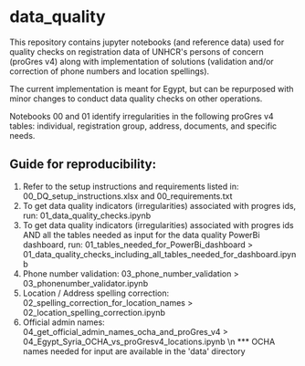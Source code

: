 # data_quality

This repository contains jupyter notebooks (and reference data) used for quality checks on registration data of UNHCR's persons of concern (proGres v4) along with implementation of solutions (validation and/or correction of phone numbers and location spellings). 

The current implementation is meant for Egypt, but can be repurposed with minor changes to conduct data quality checks on other operations. 

Notebooks 00 and 01 identify irregularities in the following proGres v4 tables: individual, registration group, address, documents, and specific needs. 

## Guide for reproducibility:

1) Refer to the setup instructions and requirements listed in: 00_DQ_setup_instructions.xlsx and 00_requirements.txt
2) To get data quality indicators (irregularities) associated with progres ids, run:
   01_data_quality_checks.ipynb
3) To get data quality indicators (irregularities) associated with progres ids AND all the tables needed as input for the data quality PowerBi dashboard, run: 
   01_tables_needed_for_PowerBi_dashboard > 01_data_quality_checks_including_all_tables_needed_for_dashboard.ipynb
4) Phone number validation:
   03_phone_number_validation > 03_phonenumber_validator.ipynb
5) Location / Address spelling correction: 
   02_spelling_correction_for_location_names > 02_location_spelling_correction.ipynb
6) Official admin names:
   04_get_official_admin_names_ocha_and_proGres_v4 > 04_Egypt_Syria_OCHA_vs_proGresv4_locations.ipynb
   \n *** OCHA names needed for input are available in the 'data' directory
